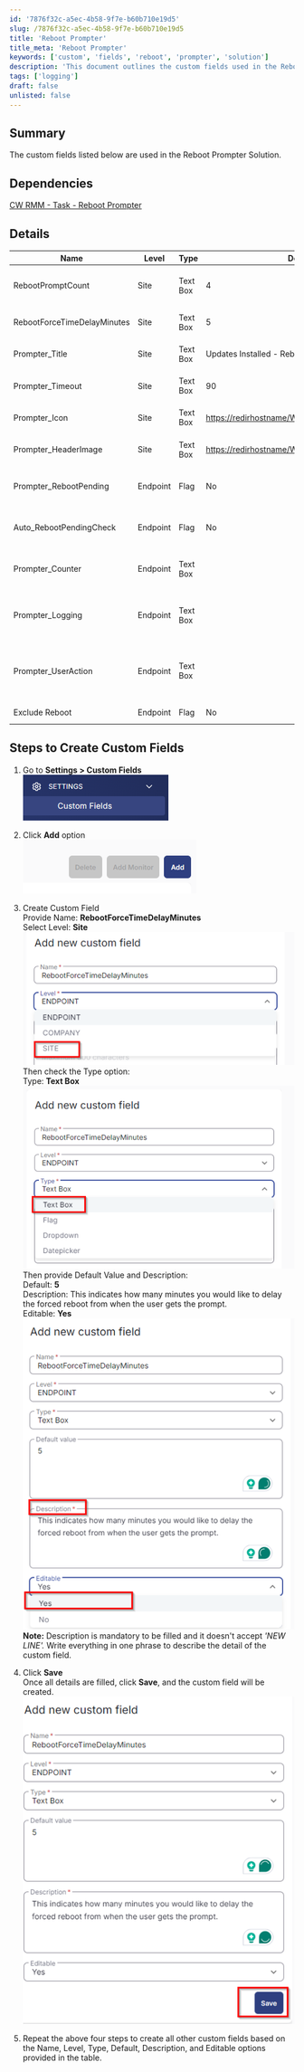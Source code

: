 ```yaml
---
id: '7876f32c-a5ec-4b58-9f7e-b60b710e19d5'
slug: /7876f32c-a5ec-4b58-9f7e-b60b710e19d5
title: 'Reboot Prompter'
title_meta: 'Reboot Prompter'
keywords: ['custom', 'fields', 'reboot', 'prompter', 'solution']
description: 'This document outlines the custom fields used in the Reboot Prompter Solution, detailing their properties, default values, and how to create them in the settings. It includes a table of custom fields with descriptions and step-by-step instructions for setup.'
tags: ['logging']
draft: false
unlisted: false
---
```


## Summary

The custom fields listed below are used in the Reboot Prompter Solution.

## Dependencies

[CW RMM - Task - Reboot Prompter](/docs/8d171849-b417-4ce7-a75f-c9294aca045b)

## Details

| Name                             | Level    | Type     | Default                                                  | Editable | Description                                                                                                                                                                                                                   |
|----------------------------------|----------|----------|----------------------------------------------------------|----------|-------------------------------------------------------------------------------------------------------------------------------------------------------------------------------------------------------------------------------|
| RebootPromptCount                | Site     | Text Box | 4                                                        | Yes      | How many times the user will be prompted before being forced to reboot? (If it is 4, the user will be forced to reboot on the 5th prompt). The default is set to 4.                                                          |
| RebootForceTimeDelayMinutes      | Site     | Text Box | 5                                                        | Yes      | This indicates how many seconds you would like to delay the forced reboot from when the user gets the prompt. The default is set to 5 minutes.                                                                              |
| Prompter_Title                   | Site     | Text Box | Updates Installed - Reboot Required                      | Yes      | Holds the desired Title Text for the Prompter pop-up. The default value is set to 'Updates Installed - Reboot Required.'                                                                                                   |
| Prompter_Timeout                 | Site     | Text Box | 90                                                       | Yes      | The duration of time you wish the Prompter pop-up to remain on the user's screen before auto-closing. The default value is set to 90 seconds.                                                                                |
| Prompter_Icon                    | Site     | Text Box | [https://redirhostname/WCC2/Utilities/HeaderImage](https://redirhostname/WCC2/Utilities/HeaderImage) | Yes      | Holds the local path and file or URL to a desired pop-up icon. The default is set to '[https://redirhostname/WCC2/Utilities/HeaderImage](https://redirhostname/WCC2/Utilities/HeaderImage)'                               |
| Prompter_HeaderImage             | Site     | Text Box | [https://redirhostname/WCC2/Utilities/HeaderImage](https://redirhostname/WCC2/Utilities/HeaderImage) | Yes      | Holds the local path, file, or URL to a desired pop-up header image. The default is set to '[https://redirhostname/WCC2/Utilities/HeaderImage](https://redirhostname/WCC2/Utilities/HeaderImage)'                       |
| Prompter_RebootPending           | Endpoint | Flag     | No                                                       | Yes      | This flag is manually set at the endpoint level to enable the reboot prompter solution. It will be automatically unchecked if the agent is restarted by the Task 'Reboot Prompter'.                                         |
| Auto_RebootPendingCheck          | Endpoint | Flag     | No                                                       | No       | This flag is automatically set at the endpoint level via task to enable the reboot prompter solution. It will be automatically unchecked if the agent is restarted by the Task 'Reboot Prompter'.                           |
| Prompter_Counter                 | Endpoint | Text Box |                                                          | No       | This fetches the number of attempts the reboot prompt made on the user machine from the text file 'Prompter_Counter' created by the task [CW RMM - Task - Reboot Prompter](/docs/8d171849-b417-4ce7-a75f-c9294aca045b) after complete execution. |
| Prompter_Logging                 | Endpoint | Text Box |                                                          | No       | This fetches the logging details where the denial and threshold counts are provided. It also contains information on the force reboot log from the text file 'Prompter_Logging' created by the task [CW RMM - Task - Reboot Prompter](/docs/8d171849-b417-4ce7-a75f-c9294aca045b) after complete execution. |
| Prompter_UserAction              | Endpoint | Text Box |                                                          | No       | This fetches the user action details indicating whether the user clicked 'No', 'Yes', or 'Time Lapsed', along with the date and time to show when the action was taken from the text file 'Prompter_UserAction' created by the task [CW RMM - Task - Reboot Prompter](/docs/8d171849-b417-4ce7-a75f-c9294aca045b) after complete execution. |
| Exclude Reboot                   | Endpoint | Flag     | No                                                       | Yes      | This will exclude the endpoint from the Reboot Prompter solution.                                                                                                                                                             |

## Steps to Create Custom Fields

1. Go to **Settings > Custom Fields**  
   ![Step 1](../../../static/img/Reboot-Prompter/image_1.png)

2. Click **Add** option  
   ![Step 2](../../../static/img/Reboot-Prompter/image_2.png)

3. Create Custom Field  
   Provide Name: **RebootForceTimeDelayMinutes**  
   Select Level: **Site**  
   ![Step 3](../../../static/img/Reboot-Prompter/image_3.png)  
   Then check the Type option:  
   Type: **Text Box**  
   ![Type Option](../../../static/img/Reboot-Prompter/image_4.png)  
   Then provide Default Value and Description:  
   Default: **5**  
   Description: This indicates how many minutes you would like to delay the forced reboot from when the user gets the prompt.  
   Editable: **Yes**  
   ![Default Value and Description](../../../static/img/Reboot-Prompter/image_5.png)  
   **Note:** Description is mandatory to be filled and it doesn't accept *'NEW LINE'.* Write everything in one phrase to describe the detail of the custom field.

4. Click **Save**  
   Once all details are filled, click **Save**, and the custom field will be created.  
   ![Save](../../../static/img/Reboot-Prompter/image_6.png)

5. Repeat the above four steps to create all other custom fields based on the Name, Level, Type, Default, Description, and Editable options provided in the table.



